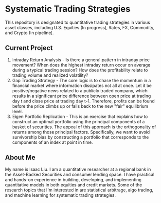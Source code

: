 # Systematic Trading Strategies
This repository is designated to quantitative trading strategies in various asset classes, including U.S. Equities (In progress), Rates, FX, Commodity, and Crypto (In pipeline). 

## Current Project
1. Intraday Return Analysis - Is there a general pattern in intraday price movement? When does the highest intraday return occur on average during a typical trading session? How does the profitability relate to trading volume and realized volatility?
2. Gap Trading Strategy - The core logic is to chase the momentum in a financial market where information dissipates not all at once. Let it be positive/negative news related to a publicly traded company, which results in a significant price difference between open price at trading day t and close price at trading day t-1. Therefore, profits can be found before the price climbs up or falls back to the new "fair" equilibrium level.   
3. Eigen Portfolio Replication - This is an exercise that explains how to construct an optimal portfolio using the principal components of a basket of securities. The appeal of this approach is the orthogonality of returns among those principal factors. Specifically, we want to avoid survivorship bias by constructing a portfolio that corresponds to the components of an index at point in time.

## About Me
My name is Isaac Liu. I am a quantitative researcher at a regional bank in the Asset-Backed Securities and consumer lending space. I have practical and hands-on experience in building, developing, and implementing quantitative models in both equities and credit markets. Some of the research topics that I'm interested in are statistical arbitrage, algo trading, and machine learning for systematic trading strategies.
